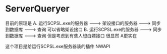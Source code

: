 # ServerQueryer
目前的原理是 
A. 运行SCPSL.exe的服务器 ---> 架设接口的服务器 ---> 同步到数据库 ---> 查询
可以省略架设接口 
B. 运行SCPSL.exe的服务器 ---> 同步到数据库 ---> 查询
但是考虑到有些人想白嫖接口 很显然 A更实在

这个项目是给运行SCPSL.exe服务器装的插件 NWAPI
